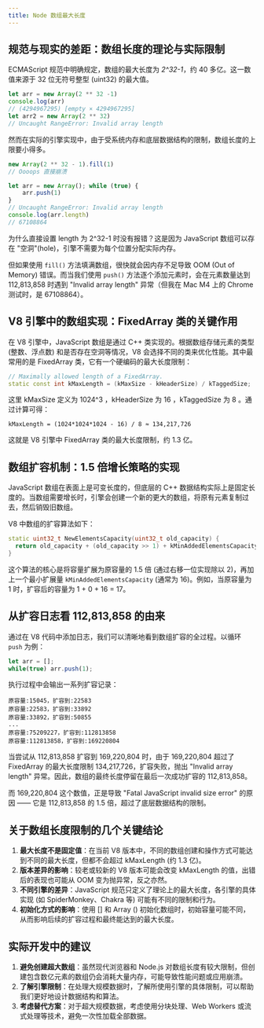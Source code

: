 ```yaml
---
title: Node 数组最大长度
---
```

## 规范与现实的差距：数组长度的理论与实际限制

ECMAScript 规范中明确规定，数组的最大长度为 *2^32-1*，约 40 多亿。这一数值来源于 32 位无符号整型 (uint32) 的最大值。

```js
let arr = new Array(2 ** 32 -1)
console.log(arr)
// (4294967295) [empty × 4294967295]
let arr2 = new Array(2 ** 32)
// Uncaught RangeError: Invalid array length
```

然而在实际的引擎实现中，由于受系统内存和底层数据结构的限制，数组长度的上限要小得多。

```js
new Array(2 ** 32 - 1).fill(1)
// Oooops 直接崩溃

let arr = new Array(); while (true) {
    arr.push(1)
}
// Uncaught RangeError: Invalid array length
console.log(arr.length)
// 67108864
```

为什么直接设置 length 为 2^32-1 时没有报错？这是因为 JavaScript 数组可以存在 "空洞"(hole)，引擎不需要为每个位置分配实际内存。

但如果使用 `fill()` 方法填满数组，很快就会因内存不足导致 OOM (Out of Memory) 错误。而当我们使用 `push()` 方法逐个添加元素时，会在元素数量达到 112,813,858 时遇到 "Invalid array length" 异常（但我在 Mac M4 上的 Chrome 测试时，是 67108864）。

## V8 引擎中的数组实现：FixedArray 类的关键作用

在 V8 引擎中，JavaScript 数组是通过 C++ 类实现的。根据数组存储元素的类型 (整数、浮点数) 和是否存在空洞等情况，V8 会选择不同的类来优化性能。其中最常用的是 FixedArray 类，它有一个硬编码的最大长度限制：

```cpp
// Maximally allowed length of a FixedArray.
static const int kMaxLength = (kMaxSize - kHeaderSize) / kTaggedSize;
```

这里 kMaxSize 定义为 1024^3 ，kHeaderSize 为 16 ，kTaggedSize 为 8 。通过计算可得：

```plaintext
kMaxLength = (1024*1024*1024 - 16) / 8 ≈ 134,217,726
```

这就是 V8 引擎中 FixedArray 类的最大长度限制，约 1.3 亿。

## 数组扩容机制：1.5 倍增长策略的实现

JavaScript 数组在表面上是可变长度的，但底层的 C++ 数据结构实际上是固定长度的。当数组需要增长时，引擎会创建一个新的更大的数组，将原有元素复制过去，然后销毁旧数组。

V8 中数组的扩容算法如下：

```cpp
static uint32_t NewElementsCapacity(uint32_t old_capacity) {
  return old_capacity + (old_capacity >> 1) + kMinAddedElementsCapacity;
}
```

这个算法的核心是将容量扩展为原容量的 1.5 倍 (通过右移一位实现除以 2)，再加上一个最小扩展量 `kMinAddedElementsCapacity` (通常为 16)。例如，当原容量为 1 时，扩容后的容量为 1 + 0 + 16 = 17。

## 从扩容日志看 112,813,858 的由来

通过在 V8 代码中添加日志，我们可以清晰地看到数组扩容的全过程。以循环 `push` 为例：

```javascript
let arr = [];
while(true) arr.push(1);
```

执行过程中会输出一系列扩容记录：

```plaintext
原容量:15045，扩容到:22583
原容量:22583，扩容到:33892
原容量:33892，扩容到:50855
...
原容量:75209227，扩容到:112813858
原容量:112813858，扩容到:169220804
```

当尝试从 112,813,858 扩容到 169,220,804 时，由于 169,220,804 超过了 FixedArray 的最大长度限制 134,217,726，扩容失败，抛出 "Invalid array length" 异常。因此，数组的最终长度停留在最后一次成功扩容的 112,813,858。

而 169,220,804 这个数值，正是导致 "Fatal JavaScript invalid size error" 的原因 —— 它是 112,813,858 的 1.5 倍，超过了底层数据结构的限制。

## 关于数组长度限制的几个关键结论

1. **最大长度不是固定值**：在当前 V8 版本中，不同的数组创建和操作方式可能达到不同的最大长度，但都不会超过 kMaxLength (约 1.3 亿)。
2. **版本差异的影响**：较老或较新的 V8 版本可能会改变 kMaxLength 的值，出错后的表现也可能从 OOM 变为抛异常，反之亦然。
3. **不同引擎的差异**：JavaScript 规范只定义了理论上的最大长度，各引擎的具体实现 (如 SpiderMonkey、Chakra 等) 可能有不同的限制和行为。
4. **初始化方式的影响**：使用 [] 和 Array () 初始化数组时，初始容量可能不同，从而影响后续的扩容过程和最终能达到的最大长度。

## 实际开发中的建议

1. **避免创建超大数组**：虽然现代浏览器和 Node.js 对数组长度有较大限制，但创建包含数亿元素的数组仍会消耗大量内存，可能导致性能问题或应用崩溃。
2. **了解引擎限制**：在处理大规模数据时，了解所使用引擎的具体限制，可以帮助我们更好地设计数据结构和算法。
3. **考虑替代方案**：对于超大规模数据，考虑使用分块处理、Web Workers 或流式处理等技术，避免一次性加载全部数据。
